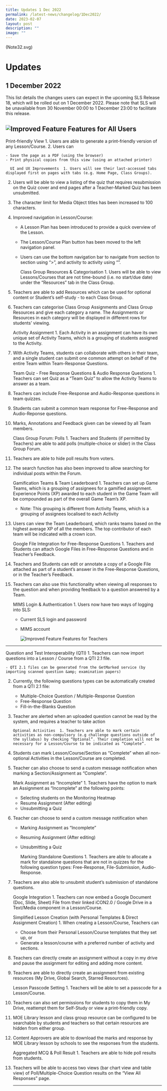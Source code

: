 ```yaml
---
title: Updates 1 Dec 2022
permalink: /latest-news/changelog/1Dec2022/
date: 2023-02-07
layout: post
description: ""
image: ""
---
```

(Note32.svg) 

Updates
=======

   1 December 2022
---------------

This list details the changes users can expect in the upcoming SLS Release 18, which will be rolled out on 1 December 2022. Please note that SLS will be unavailable from 30 November 00:00 to 1 December 23:00 to facilitate this release.

   ![Improved Feature](../../assets/icons/indicative/32px/Star32.svg)  Features for All Users 
---------------------------------------------------------------------------------------------------------------------------

  Print-friendly View  1. Users are able to generate a print-friendly version of any Lesson/Course.
2. Users can
    
    
    - Save the page as a PDF (using the browser)
    - Print physical copies from this view (using an attached printer)
 
      UI and UX Improvements  1. Users will see their last-accessed tabs displayed first on pages with tabs (e.g. Home Page, Class Groups).
2. Users will be able to view a listing of the quiz that requires resubmission on the Quiz cover and end pages after a Teacher-Marked Quiz has been unsubmitted.
3. The character limit for Media Object titles has been increased to 100 characters.
4. Improved navigation in Lesson/Course:
    
    
    - A Lesson Plan has been introduced to provide a quick overview of the Lesson.
    - The Lesson/Course Plan button has been moved to the left navigation panel.
    - Users can use the bottom navigation bar to navigate from section to section using “&gt;”, and activity to activity using “”.
 
      Class Group Resources &amp; Categorisation  1. Users will be able to view Lessons/Courses that are not time-bound (i.e. no start/due date) under the “Resources” tab in the Class Group.
2. Teachers are able to add Resources which can be used for optional content or Student’s self-study - to each Class Group.
3. Teachers can categorise Class Group Assignments and Class Group Resources and give each category a name. The Assignments or Resources in each category will be displayed in different rows for students’ viewing.
 
      Activity Assignment  1. Each Activity in an assignment can have its own unique set of Activity Teams, which is a grouping of students assigned to the Activity.
2. With Activity Teams, students can collaborate with others in their team, and a single student can submit one common attempt on behalf of the entire Team within Team-Response Questions.
 
      Team Quiz - Free Response Questions &amp; Audio Response Questions  1. Teachers can set Quiz as a “Team Quiz” to allow the Activity Teams to answer as a team.
2. Teachers can include Free-Response and Audio-Response questions in team quizzes.
3. Students can submit a common team response for Free-Response and Audio-Reponse questions.
4. Marks, Annotations and Feedback given can be viewed by all Team members.
 
      Class Group Forum: Polls  1. Teachers and Students (if permitted by Teachers) are able to add polls (multiple-choice or slider) in the Class Group Forum.
2. Teachers are able to hide poll results from voters.
3. The search function has also been improved to allow searching for individual posts within the Forum.
 
      Gamification Teams &amp; Team Leaderboard  1. Teachers can set up Game Teams, which is a grouping of assignees for a gamified assignment. Experience Points (XP) awarded to each student in the Game Team will be compounded as part of the overall Game Team’s XP.
    
    
    - Note: This grouping is different from Activity Teams, which is a grouping of assignees localised to each Activity
2. Users can view the Team Leaderboard, which ranks teams based on the highest average XP of all the members. The top contributor of each team will be indicated with a crown icon.
 
      Google File Integration for Free-Response Questions  1. Teachers and Students can attach Google Files in Free-Response Questions and in Teacher’s Feedback.
2. Teachers and Students can edit or annotate a copy of a Google File attached as part of a student’s answer in the Free-Response Questions, or in the Teacher’s Feedback.
3. Teachers can also use this functionality when viewing all responses to the question and when providing feedback to a question answered by a Team.
 
      MIMS Login &amp; Authentication  1. Users now have two ways of logging into SLS:
    
    
    - Current SLS login and password
    - MIMS account

      ![Improved Feature](../../assets/icons/indicative/32px/Star32.svg)  Features for Teachers 
--------------------------------------------------------------------------------------------------------------------------

  Question and Test Interoperability (QTI)  1. Teachers can now import questions into a Lesson / Course from a QTI 2.1 file.
    
    
    - QTI 2.1 files can be generated from the GetMarked service (by importing scanned question &amp; examination papers)
2. Currently, the following questions types can be automatically created from a QTI 2.1 file:
    
    
    - Multiple-Choice Question / Multiple-Response Question
    - Free-Response Question
    - Fill-in-the-Blanks Question
3. Teacher are alerted when an uploaded question cannot be read by the system, and requires a teacher to take action
 
       Optional Activities  1. Teachers are able to mark certain activities as non-compulsory (e.g challenge questions outside of the syllabus) by checking “Optional”. Their completion will not be necessary for a Lesson/Course to be indicated as “Complete”.
2. Students can mark Lesson/Course/Section as “Complete” when all non-optional Activities in the Lesson/Course are completed.
3. Teacher can also choose to send a custom message notification when marking a Section/Assignment as “Complete”.
 
      Mark Assignment as “Incomplete”  1. Teachers have the option to mark an Assignment as “Incomplete” at the following points:
    
    
    - Selecting students on the Monitoring Heatmap
    - Resume Assignment (After editing)
    - Unsubmitting a Quiz
2. Teacher can choose to send a custom message notification when
    
    
    - Marking Assignment as “Incomplete”
    - Resuming Assignment (After editing)
    - Unsubmitting a Quiz
 
      Marking Standalone Questions  1. Teachers are able to allocate a mark for standalone questions that are not in quizzes for the following question types: Free-Response, File-Submission, Audio-Response.
2. Teachers are also able to unsubmit student’s submission of standalone questions.
 
      Google Integration  1. Teachers can now embed a Google Document (Doc, Slide, Sheet) File from their linked iCON2.0 / Google Drive in a Text/Media component in a Lesson/Course.
 
      Simplified Lesson Creation (with Personal Templates &amp; Direct Assignment Creation)  1. When creating a Lesson/Course, Teachers can
    
    
    - Choose from their Personal Lesson/Course templates that they set up, or
    - Generate a lesson/course with a preferred number of activity and sections.
2. Teachers can directly create an assignment without a copy in my drive and pause the assignment for editing and adding more content.
3. Teachers are able to directly create an assignment from existing resources (My Drive, Global Search, Starred Resources).
 
      Lesson Passcode Setting   1. Teachers will be able to set a passcode for a Lesson/Course.
2. Teachers can also set permissions for students to copy them in My Drive, reattempt them for Self-Study or view a print-friendly copy.
3. MOE Library lesson and class group resource can be configured to be searchable by students and teachers so that certain resources are hidden from either group.
4. Content Approvers are able to download the marks and response by MOE Library lesson by schools to see the responses from the students.
 
      Aggregated MCQ &amp; Poll Result  1. Teachers are able to hide poll results from students.
2. Teachers will be able to access two views (bar chart view and table view) of Poll/Multiple-Choice Question results on the “View All Responses” page.
 
     ---